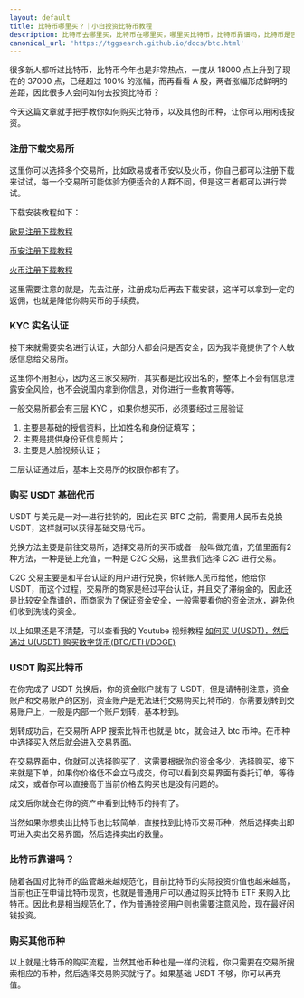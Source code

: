 ```yaml
---
layout: default
title: 比特币哪里买？｜小白投资比特币教程
description: 比特币去哪里买，比特币在哪里买，哪里买比特币，比特币靠谱吗，比特币是否值得投资，比特币 BTC 怎么投资理财。
canonical_url: 'https://tggsearch.github.io/docs/btc.html'
---
```

很多新人都听过比特币，比特币今年也是非常热点，一度从 18000 点上升到了现在的 37000 点，已经超过 100% 的涨幅，而再看看 A 股，两者涨幅形成鲜明的差距，因此很多人会问如何去投资比特币？

今天这篇文章就手把手教你如何购买比特币，以及其他的币种，让你可以用闲钱投资。

### 注册下载交易所
这里你可以选择多个交易所，比如欧易或者币安以及火币，你自己都可以注册下载来试试，每一个交易所可能体验方便适合的人群不同，但是这三者都可以进行尝试。

下载安装教程如下：

[欧易注册下载教程](./okx-install.html)

[币安注册下载教程](./bnb-buy-coins.html)

[火币注册下载教程](./huobi-download.html)

这里需要注意的就是，先去注册，注册成功后再去下载安装，这样可以拿到一定的返佣，也就是降低你购买币的手续费。

### KYC 实名认证
接下来就需要实名进行认证，大部分人都会问是否安全，因为我毕竟提供了个人敏感信息给交易所。

这里你不用担心，因为这三家交易所，其实都是比较出名的，整体上不会有信息泄露安全风险，也不会说国内拿到你信息，对你进行一些教育等等。

一般交易所都会有三层 KYC ，如果你想买币，必须要经过三层验证

1. 主要是基础的授信资料，比如姓名和身份证填写；
2. 主要是提供身份证信息照片；
3. 主要是人脸视频认证；

三层认证通过后，基本上交易所的权限你都有了。

### 购买 USDT 基础代币
USDT 与美元是一对一进行挂钩的，因此在买 BTC 之前，需要用人民币去兑换 USDT，这样就可以获得基础交易代币。

兑换方法主要是前往交易所，选择交易所的买币或者一般叫做充值，充值里面有2种方法，一种是链上充值，一种是 C2C 交易，这里我们选择 C2C 进行交易。

C2C 交易主要是和平台认证的用户进行兑换，你转账人民币给他，他给你 USDT，而这个过程，交易所的商家是经过平台认证，并且交了滞纳金的，因此还是比较安全靠谱的，而商家为了保证资金安全，一般需要看你的资金流水，避免他们收到洗钱的资金。

以上如果还是不清楚，可以查看我的 Youtube 视频教程 [如何买 U(USDT)，然后通过 U(USDT) 购买数字货币(BTC/ETH/DOGE)](./302.html?target=https://youtu.be/Y2A1SBRD5RM)

### USDT 购买比特币
在你完成了 USDT 兑换后，你的资金账户就有了 USDT，但是请特别注意，资金账户和交易账户的区别，资金账户是无法进行交易购买比特币的，你需要划转到交易账户上，一般是内部一个账户划转，基本秒到。

划转成功后，在交易所 APP 搜索比特币也就是 btc，就会进入 btc 币种。在币种中选择买入然后就会进入交易界面。

在交易界面中，你就可以选择购买了，这需要根据你的资金多少，选择购买，接下来就是下单，如果你价格低不会立马成交，你可以看到交易界面有委托订单，等待成交，或者你可以直接高于当前价格去购买也是没有问题的。

成交后你就会在你的资产中看到比特币的持有了。

当然如果你想卖出比特币也比较简单，直接找到比特币交易币种，然后选择卖出即可进入卖出交易界面，然后选择卖出的数量。

### 比特币靠谱吗？
随着各国对比特币的监管越来越规范化，目前比特币的实际投资价值也越来越高，当前也正在申请比特币现货，也就是普通用户可以通过购买比特币 ETF 来购入比特币。因此也是相当规范化了，作为普通投资用户则也需要注意风险，现在最好闲钱投资。

### 购买其他币种
以上就是比特币的购买流程，当然其他币种也是一样的流程，你只需要在交易所搜索相应的币种，然后选择交易购买就行了。如果基础 USDT 不够，你可以再充值。